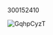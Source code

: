 300152410 

![GqhpCyzT](https://github.com/user-attachments/assets/5cfb1d61-a99c-4cf2-bfdd-858e844b7053)
